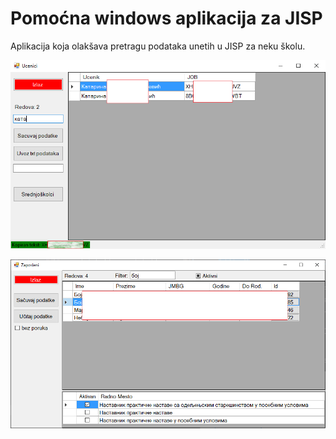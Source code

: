 ﻿# Pomoćna windows aplikacija za JISP

Aplikacija koja olakšava pretragu podataka unetih u JISP za neku školu.

![Pretraga učenika](https://github.com/bvujovic/JISP/blob/master/ScreenShots/ucenici.png)

![Pretraga zaposlenih](https://github.com/bvujovic/JISP/blob/master/ScreenShots/zaposleni.png)
